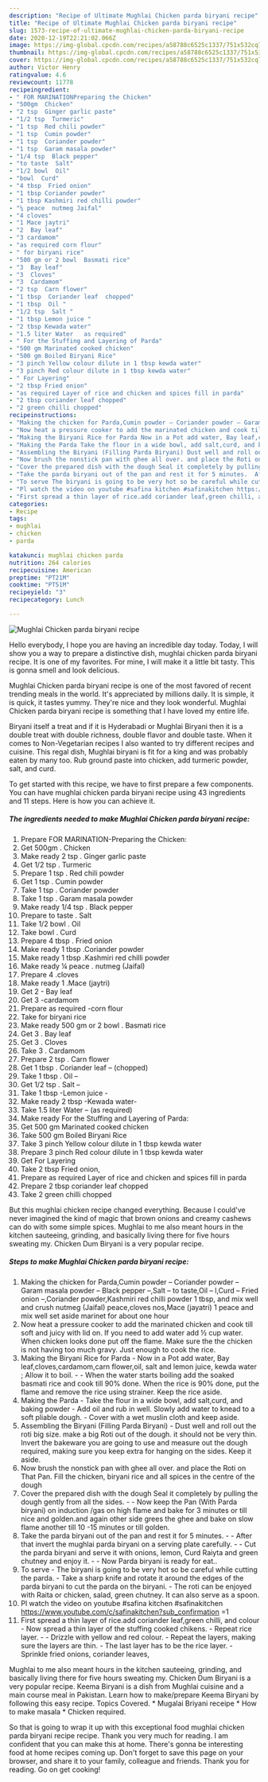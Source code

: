 ```yaml
---
description: "Recipe of Ultimate Mughlai Chicken parda biryani recipe"
title: "Recipe of Ultimate Mughlai Chicken parda biryani recipe"
slug: 1573-recipe-of-ultimate-mughlai-chicken-parda-biryani-recipe
date: 2020-12-19T22:21:02.066Z
image: https://img-global.cpcdn.com/recipes/a58788c6525c1337/751x532cq70/mughlai-chicken-parda-biryani-recipe-recipe-main-photo.jpg
thumbnail: https://img-global.cpcdn.com/recipes/a58788c6525c1337/751x532cq70/mughlai-chicken-parda-biryani-recipe-recipe-main-photo.jpg
cover: https://img-global.cpcdn.com/recipes/a58788c6525c1337/751x532cq70/mughlai-chicken-parda-biryani-recipe-recipe-main-photo.jpg
author: Victor Henry
ratingvalue: 4.6
reviewcount: 11778
recipeingredient:
- " FOR MARINATIONPreparing the Chicken"
- "500gm  Chicken"
- "2 tsp  Ginger garlic paste"
- "1/2 tsp  Turmeric"
- "1 tsp  Red chili powder"
- "1 tsp  Cumin powder"
- "1 tsp  Coriander powder"
- "1 tsp  Garam masala powder"
- "1/4 tsp  Black pepper"
- "to taste  Salt"
- "1/2 bowl  Oil"
- "bowl  Curd"
- "4 tbsp  Fried onion"
- "1 tbsp Coriander powder"
- "1 tbsp Kashmiri red chilli powder"
- "¼ peace  nutmeg Jaifal"
- "4 cloves"
- "1 Mace jaytri"
- "2  Bay leaf"
- "3 cardamom"
- "as required corn flour"
- " for biryani rice"
- "500 gm or 2 bowl  Basmati rice"
- "3  Bay leaf"
- "3  Cloves"
- "3  Cardamom"
- "2 tsp  Carn flower"
- "1 tbsp  Coriander leaf  chopped"
- "1 tbsp  Oil "
- "1/2 tsp  Salt "
- "1 tbsp Lemon juice "
- "2 tbsp Kewada water"
- "1.5 liter Water   as required"
- " For the Stuffing and Layering of Parda"
- "500 gm Marinated cooked chicken"
- "500 gm Boiled Biryani Rice"
- "3 pinch Yellow colour dilute in 1 tbsp kewda water"
- "3 pinch Red colour dilute in 1 tbsp kewda water"
- " For Layering"
- "2 tbsp Fried onion"
- "as required Layer of rice and chicken and spices fill in parda"
- "2 tbsp coriander leaf chopped"
- "2 green chilli chopped"
recipeinstructions:
- "Making the chicken for Parda,Cumin powder – Coriander powder – Garam masala powder – Black pepper –,Salt – to taste,Oil – l,Curd – Fried onion –,Coriander powder,Kashmiri red chilli powder 1 tbsp, and mix well and crush nutmeg (Jaifal) peace,cloves nos,Mace (jayatri) 1 peace and mix well set aside marinet for about one hour"
- "Now heat a pressure cooker to add the marinated chicken and cook till soft and juicy with lid on. If you need to add water add ½ cup water. When chicken looks done put off the flame. Make sure the the chicken is not having too much gravy. Just enough to cook the rice."
- "Making the Biryani Rice for Parda Now in a Pot add water, Bay leaf,cloves,cardamom,carn flower,oil, salt and lemon juice, kewda water ; Allow it to boil.  When the water starts boiling add the soaked basmati rice and cook till 90% done. When the rice is 90% done, put the flame and remove the rice using strainer. Keep the rice aside."
- "Making the Parda Take the flour in a wide bowl, add salt,curd, and baking powder Add oil and rub in well. Slowly add water to knead to a soft pliable dough. Cover with a wet muslin cloth and keep aside."
- "Assembling the Biryani (Filling Parda Biryani) Dust well and roll out the roti big size. make a big Roti out of the dough. it should not be very thin. Invert the bakeware you are going to use and measure out the dough required, making sure you keep extra for hanging on the sides. Keep it aside."
- "Now brush the nonstick pan with ghee all over. and place the Roti on That Pan. Fill the chicken, biryani rice and all spices in the centre of the dough"
- "Cover the prepared dish with the dough Seal it completely by pulling the dough gently from all the sides.  Now keep the Pan (With Parda biryani) on induction /gas on high flame and bake for 3 minutes or till nice and golden.and again other side grees the ghee and bake on slow flame another till 10 -15 minutes or till golden."
- "Take the parda biryani out of the pan and rest it for 5 minutes.  After that invert the mughlai parda biryani on a serving plate carefully.  Cut the parda biryani and serve it with onions, lemon, Curd Raiyta and green chutney and enjoy it.  Now Parda biryani is ready for eat.."
- "To serve The biryani is going to be very hot so be careful while cutting the parda. Take a sharp knife and rotate it around the edges of the parda biryani to cut the parda on the biryani. The roti can be enjoyed with Raita or chicken, salad, green chutney. It can also serve as a spoon."
- "Pl watch the video on youtube #safina kitchen #safinakitchen https://www.youtube.com/c/safinakitchen?sub_confirmation =1"
- "First spread a thin layer of rice.add coriander leaf,green chilli, and colour Now spread a thin layer of the stuffing cooked chikens. Repeat rice layer.  Drizzle with yellow and red colour. Repeat the layers, making sure the layers are thin. The last layer has to be the rice layer. Sprinkle fried onions, coriander leaves,"
categories:
- Recipe
tags:
- mughlai
- chicken
- parda

katakunci: mughlai chicken parda 
nutrition: 264 calories
recipecuisine: American
preptime: "PT21M"
cooktime: "PT51M"
recipeyield: "3"
recipecategory: Lunch

---
```



![Mughlai Chicken parda biryani recipe](https://img-global.cpcdn.com/recipes/a58788c6525c1337/751x532cq70/mughlai-chicken-parda-biryani-recipe-recipe-main-photo.jpg)

Hello everybody, I hope you are having an incredible day today. Today, I will show you a way to prepare a distinctive dish, mughlai chicken parda biryani recipe. It is one of my favorites. For mine, I will make it a little bit tasty. This is gonna smell and look delicious.

Mughlai Chicken parda biryani recipe is one of the most favored of recent trending meals in the world. It's appreciated by millions daily. It is simple, it is quick, it tastes yummy. They're nice and they look wonderful. Mughlai Chicken parda biryani recipe is something that I have loved my entire life.

Biryani itself a treat and if it is Hyderabadi or Mughlai Biryani then it is a double treat with double richness, double flavor and double taste. When it comes to Non-Vegetarian recipes I also wanted to try different recipes and cuisine. This regal dish, Mughlai biryani is fit for a king and was probably eaten by many too. Rub ground paste into chicken, add turmeric powder, salt, and curd.


To get started with this recipe, we have to first prepare a few components. You can have mughlai chicken parda biryani recipe using 43 ingredients and 11 steps. Here is how you can achieve it.

<!--inarticleads1-->

##### The ingredients needed to make Mughlai Chicken parda biryani recipe:

1. Prepare  FOR MARINATION-Preparing the Chicken:
1. Get 500gm . Chicken
1. Make ready 2 tsp . Ginger garlic paste
1. Get 1/2 tsp . Turmeric
1. Prepare 1 tsp . Red chili powder
1. Get 1 tsp . Cumin powder
1. Take 1 tsp . Coriander powder
1. Take 1 tsp . Garam masala powder
1. Make ready 1/4 tsp . Black pepper
1. Prepare to taste . Salt
1. Take 1/2 bowl . Oil
1. Take bowl . Curd
1. Prepare 4 tbsp . Fried onion
1. Make ready 1 tbsp .Coriander powder
1. Make ready 1 tbsp .Kashmiri red chilli powder
1. Make ready ¼ peace . nutmeg (Jaifal)
1. Prepare 4 .cloves
1. Make ready 1 .Mace (jaytri)
1. Get 2 - Bay leaf
1. Get 3 -cardamom
1. Prepare as required -corn flour
1. Take  for biryani rice
1. Make ready 500 gm or 2 bowl . Basmati rice
1. Get 3 . Bay leaf
1. Get 3 . Cloves
1. Take 3 . Cardamom
1. Prepare 2 tsp . Carn flower
1. Get 1 tbsp . Coriander leaf – (chopped)
1. Take 1 tbsp . Oil –
1. Get 1/2 tsp . Salt –
1. Take 1 tbsp -Lemon juice -
1. Make ready 2 tbsp -Kewada water-
1. Take 1.5 liter Water –  (as required)
1. Make ready  For the Stuffing and Layering of Parda:
1. Get 500 gm Marinated cooked chicken
1. Take 500 gm Boiled Biryani Rice
1. Take 3 pinch Yellow colour dilute in 1 tbsp kewda water
1. Prepare 3 pinch Red colour dilute in 1 tbsp kewda water
1. Get  For Layering
1. Take 2 tbsp Fried onion,
1. Prepare as required Layer of rice and chicken and spices fill in parda
1. Prepare 2 tbsp coriander leaf chopped
1. Take 2 green chilli chopped


But this mughlai chicken recipe changed everything. Because I could&#39;ve never imagined the kind of magic that brown onions and creamy cashews can do with some simple spices. Mughlai to me also meant hours in the kitchen sauteeing, grinding, and basically living there for five hours sweating my. Chicken Dum Biryani is a very popular recipe. 

<!--inarticleads2-->

##### Steps to make Mughlai Chicken parda biryani recipe:

1. Making the chicken for Parda,Cumin powder – Coriander powder – Garam masala powder – Black pepper –,Salt – to taste,Oil – l,Curd – Fried onion –,Coriander powder,Kashmiri red chilli powder 1 tbsp, and mix well and crush nutmeg (Jaifal) peace,cloves nos,Mace (jayatri) 1 peace and mix well set aside marinet for about one hour
1. Now heat a pressure cooker to add the marinated chicken and cook till soft and juicy with lid on. If you need to add water add ½ cup water. When chicken looks done put off the flame. Make sure the the chicken is not having too much gravy. Just enough to cook the rice.
1. Making the Biryani Rice for Parda - Now in a Pot add water, Bay leaf,cloves,cardamom,carn flower,oil, salt and lemon juice, kewda water ; Allow it to boil. -  - When the water starts boiling add the soaked basmati rice and cook till 90% done. When the rice is 90% done, put the flame and remove the rice using strainer. Keep the rice aside.
1. Making the Parda - Take the flour in a wide bowl, add salt,curd, and baking powder - Add oil and rub in well. Slowly add water to knead to a soft pliable dough. - Cover with a wet muslin cloth and keep aside.
1. Assembling the Biryani (Filling Parda Biryani) - Dust well and roll out the roti big size. make a big Roti out of the dough. it should not be very thin. Invert the bakeware you are going to use and measure out the dough required, making sure you keep extra for hanging on the sides. Keep it aside.
1. Now brush the nonstick pan with ghee all over. and place the Roti on That Pan. Fill the chicken, biryani rice and all spices in the centre of the dough
1. Cover the prepared dish with the dough Seal it completely by pulling the dough gently from all the sides. -  - Now keep the Pan (With Parda biryani) on induction /gas on high flame and bake for 3 minutes or till nice and golden.and again other side grees the ghee and bake on slow flame another till 10 -15 minutes or till golden.
1. Take the parda biryani out of the pan and rest it for 5 minutes. -  - After that invert the mughlai parda biryani on a serving plate carefully. -  - Cut the parda biryani and serve it with onions, lemon, Curd Raiyta and green chutney and enjoy it. -  - Now Parda biryani is ready for eat..
1. To serve - The biryani is going to be very hot so be careful while cutting the parda. - Take a sharp knife and rotate it around the edges of the parda biryani to cut the parda on the biryani. - The roti can be enjoyed with Raita or chicken, salad, green chutney. It can also serve as a spoon.
1. Pl watch the video on youtube #safina kitchen #safinakitchen https://www.youtube.com/c/safinakitchen?sub_confirmation =1
1. First spread a thin layer of rice.add coriander leaf,green chilli, and colour - Now spread a thin layer of the stuffing cooked chikens. - Repeat rice layer. -  - Drizzle with yellow and red colour. - Repeat the layers, making sure the layers are thin. - The last layer has to be the rice layer. - Sprinkle fried onions, coriander leaves,


Mughlai to me also meant hours in the kitchen sauteeing, grinding, and basically living there for five hours sweating my. Chicken Dum Biryani is a very popular recipe. Keema Biryani is a dish from Mughlai cuisine and a main course meal in Pakistan. Learn how to make/prepare Keema Biryani by following this easy recipe. Topics Covered. * Mugalai Briyani receipe * How to make masala * Chicken required. 

So that is going to wrap it up with this exceptional food mughlai chicken parda biryani recipe recipe. Thank you very much for reading. I am confident that you can make this at home. There's gonna be interesting food at home recipes coming up. Don't forget to save this page on your browser, and share it to your family, colleague and friends. Thank you for reading. Go on get cooking!
